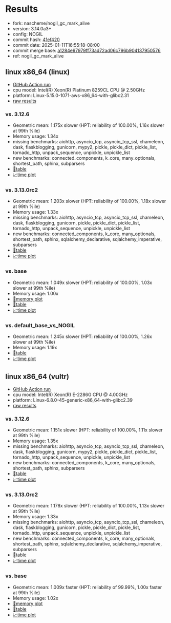 # Results

- fork: nascheme/nogil_gc_mark_alive
- version: 3.14.0a3+
- config: NOGIL
- commit hash: [41ef420](https://github.com/nascheme/cpython/commit/41ef420)
- commit date: 2025-01-11T16:55:18-08:00
- commit merge base: [a1284e97979ff73ad72ad06c796b904137950576](https://github.com/python/cpython/commit/a1284e97979ff73ad72ad06c796b904137950576)
- ref: nogil_gc_mark_alive

## linux x86_64 (linux)

- [GitHub Action run](https://github.com/facebookexperimental/free-threading-benchmarking/actions/runs/12729811117)
- cpu model: Intel(R) Xeon(R) Platinum 8259CL CPU @ 2.50GHz
- platform: Linux-5.15.0-1071-aws-x86_64-with-glibc2.31
- [raw results](bm-20250111-linux-x86_64-nascheme-nogil_gc_mark_alive-3.14.0a3%2B-41ef420.json)

### vs. 3.12.6

- Geometric mean: 1.175x slower (HPT: reliability of 100.00%, 1.16x slower at 99th %ile)
- Memory usage: 1.34x
- missing benchmarks: aiohttp, asyncio_tcp, asyncio_tcp_ssl, chameleon, dask, flaskblogging, gunicorn, mypy2, pickle, pickle_dict, pickle_list, tornado_http, unpack_sequence, unpickle, unpickle_list
- new benchmarks: connected_components, k_core, many_optionals, shortest_path, sphinx, subparsers
- [📄table](bm-20250111-linux-x86_64-nascheme-nogil_gc_mark_alive-3.14.0a3%2B-41ef420-vs-3.12.6.md)
- [📈time plot](bm-20250111-linux-x86_64-nascheme-nogil_gc_mark_alive-3.14.0a3%2B-41ef420-vs-3.12.6.svg)

### vs. 3.13.0rc2

- Geometric mean: 1.203x slower (HPT: reliability of 100.00%, 1.18x slower at 99th %ile)
- Memory usage: 1.33x
- missing benchmarks: aiohttp, asyncio_tcp, asyncio_tcp_ssl, chameleon, dask, flaskblogging, gunicorn, pickle, pickle_dict, pickle_list, tornado_http, unpack_sequence, unpickle, unpickle_list
- new benchmarks: connected_components, k_core, many_optionals, shortest_path, sphinx, sqlalchemy_declarative, sqlalchemy_imperative, subparsers
- [📄table](bm-20250111-linux-x86_64-nascheme-nogil_gc_mark_alive-3.14.0a3%2B-41ef420-vs-3.13.0rc2.md)
- [📈time plot](bm-20250111-linux-x86_64-nascheme-nogil_gc_mark_alive-3.14.0a3%2B-41ef420-vs-3.13.0rc2.svg)

### vs. base

- Geometric mean: 1.049x slower (HPT: reliability of 100.00%, 1.03x slower at 99th %ile)
- Memory usage: 1.00x
- [🧠memory plot](bm-20250111-linux-x86_64-nascheme-nogil_gc_mark_alive-3.14.0a3%2B-41ef420-vs-base-mem.svg)
- [📄table](bm-20250111-linux-x86_64-nascheme-nogil_gc_mark_alive-3.14.0a3%2B-41ef420-vs-base.md)
- [📈time plot](bm-20250111-linux-x86_64-nascheme-nogil_gc_mark_alive-3.14.0a3%2B-41ef420-vs-base.svg)

### vs. default_base_vs_NOGIL

- Geometric mean: 1.245x slower (HPT: reliability of 100.00%, 1.26x slower at 99th %ile)
- Memory usage: 1.19x
- [📄table](bm-20250111-linux-x86_64-nascheme-nogil_gc_mark_alive-3.14.0a3%2B-41ef420-vs-default_base_vs_NOGIL.md)
- [📈time plot](bm-20250111-linux-x86_64-nascheme-nogil_gc_mark_alive-3.14.0a3%2B-41ef420-vs-default_base_vs_NOGIL.svg)

## linux x86_64 (vultr)

- [GitHub Action run](https://github.com/facebookexperimental/free-threading-benchmarking/actions/runs/12735235199)
- cpu model: Intel(R) Xeon(R) E-2286G CPU @ 4.00GHz
- platform: Linux-6.8.0-45-generic-x86_64-with-glibc2.39
- [raw results](bm-20250111-vultr-x86_64-nascheme-nogil_gc_mark_alive-3.14.0a3%2B-41ef420.json)

### vs. 3.12.6

- Geometric mean: 1.151x slower (HPT: reliability of 100.00%, 1.11x slower at 99th %ile)
- Memory usage: 1.35x
- missing benchmarks: aiohttp, asyncio_tcp, asyncio_tcp_ssl, chameleon, dask, flaskblogging, gunicorn, mypy2, pickle, pickle_dict, pickle_list, tornado_http, unpack_sequence, unpickle, unpickle_list
- new benchmarks: connected_components, k_core, many_optionals, shortest_path, sphinx, subparsers
- [📄table](bm-20250111-vultr-x86_64-nascheme-nogil_gc_mark_alive-3.14.0a3%2B-41ef420-vs-3.12.6.md)
- [📈time plot](bm-20250111-vultr-x86_64-nascheme-nogil_gc_mark_alive-3.14.0a3%2B-41ef420-vs-3.12.6.svg)

### vs. 3.13.0rc2

- Geometric mean: 1.178x slower (HPT: reliability of 100.00%, 1.13x slower at 99th %ile)
- Memory usage: 1.33x
- missing benchmarks: aiohttp, asyncio_tcp, asyncio_tcp_ssl, chameleon, dask, flaskblogging, gunicorn, pickle, pickle_dict, pickle_list, tornado_http, unpack_sequence, unpickle, unpickle_list
- new benchmarks: connected_components, k_core, many_optionals, shortest_path, sphinx, sqlalchemy_declarative, sqlalchemy_imperative, subparsers
- [📄table](bm-20250111-vultr-x86_64-nascheme-nogil_gc_mark_alive-3.14.0a3%2B-41ef420-vs-3.13.0rc2.md)
- [📈time plot](bm-20250111-vultr-x86_64-nascheme-nogil_gc_mark_alive-3.14.0a3%2B-41ef420-vs-3.13.0rc2.svg)

### vs. base

- Geometric mean: 1.009x faster (HPT: reliability of 99.99%, 1.00x faster at 99th %ile)
- Memory usage: 1.02x
- [🧠memory plot](bm-20250111-vultr-x86_64-nascheme-nogil_gc_mark_alive-3.14.0a3%2B-41ef420-vs-base-mem.svg)
- [📄table](bm-20250111-vultr-x86_64-nascheme-nogil_gc_mark_alive-3.14.0a3%2B-41ef420-vs-base.md)
- [📈time plot](bm-20250111-vultr-x86_64-nascheme-nogil_gc_mark_alive-3.14.0a3%2B-41ef420-vs-base.svg)

